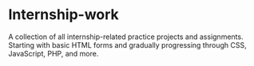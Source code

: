 # Internship-work
A collection of all internship-related practice projects and assignments. Starting with basic HTML forms and gradually progressing through CSS, JavaScript, PHP, and more.
